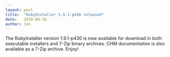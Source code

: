 ```yaml
---
layout: post
title:  "RubyInstaller 1.9.1-p430 released"
date:   2010-08-16
author: Jon
---
```

The RubyInstaller version 1.9.1-p430 is now available for download in both executable installers and 7-Zip binary archives. CHM documentation is also available as a 7-Zip archive. Enjoy!
